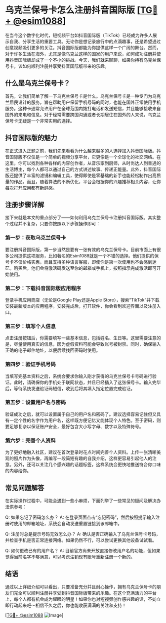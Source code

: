 # 乌克兰保号卡怎么注册抖音国际版 [[TG💪+ @esim1088](https://t.me/s/esim1088)]

在当今这个数字化时代，短视频平台如抖音国际版（TikTok）已经成为许多人展示自我、分享生活的重要工具。无论你是想记录旅行中的点滴趣事，还是希望通过创意视频吸引更多的关注，抖音国际版都能为你提供这样一个广阔的舞台。然而，对于许多生活在海外，尤其是像乌克兰这样的国家的用户来说，如何成功注册并使用抖音国际版却成了一个不小的挑战。今天，我们就来聊聊，如果你持有乌克兰保号卡，该如何顺利注册并享受抖音国际版带来的乐趣。

## 什么是乌克兰保号卡？

首先，让我们简单了解一下乌克兰保号卡是什么。乌克兰保号卡是一种专门为乌克兰居民设计的服务，旨在帮助用户保留手机号码的同时，也能在国外正常使用手机服务。这种卡通常允许用户在全球范围内拨打电话和发送短信，并且能够接收来自国外的来电和信息。对于经常需要跨国沟通或者长期居住在国外的人来说，乌克兰保号卡无疑是一个非常实用的选择。

## 抖音国际版的魅力

在正式进入正题之前，我们先来看看为什么越来越多的人选择加入抖音国际版。抖音国际版不仅仅是一个简单的视频分享平台，它更像是一个全球化的社交网络。在这里，你可以找到各种各样的内容创作者，从音乐家到厨师，从时尚达人到普通的生活博主，每个人都可以通过自己的方式讲述故事、传递正能量。此外，抖音国际版还提供了丰富的滤镜和编辑工具，使得即使是零基础的新手也能轻松制作出高质量的作品。而且，随着算法的不断优化，平台会根据你的兴趣推荐相关内容，让你每次打开应用都有新鲜感。

## 注册步骤详解

接下来就是本文的重点部分了——如何利用乌克兰保号卡注册抖音国际版。其实整个过程并不复杂，只要你按照以下步骤操作即可：

### 第一步：获取乌克兰保号卡

要注册抖音国际版，第一步当然是要有一张有效的乌克兰保号卡。目前市面上有很多公司提供这项服务，比如著名的Esim1088就是一个不错的选择。他们提供的保号卡不仅价格实惠，而且支持多种语言客服，即使你是第一次使用也不会感到迷茫。购买后，他们会将激活码发送至你的邮箱或手机上，按照指示完成激活即可开始使用。

### 第二步：下载抖音国际版应用程序

登录手机应用商店（无论是Google Play还是Apple Store），搜索“TikTok”并下载安装最新版本的应用程序。安装完成后，打开软件，你会看到欢迎界面以及注册入口。

### 第三步：填写个人信息

点击注册按钮后，你需要填写一些基本信息，包括姓名、生日等。这里需要注意的是，尽量使用真实的信息，因为虚假资料可能会导致账号被封禁。同时，确保输入正确的电子邮件地址，以便后续找回密码时使用。

### 第四步：验证手机号码

当填写完基本资料之后，系统会要求你输入刚才获得的乌克兰保号卡号码进行验证。此时，请确保你的手机处于联网状态，并且已经插入了这张保号卡。输入完毕后，等待系统发送验证码短信，收到后将其填入指定位置完成验证。

### 第五步：设置用户名与密码

验证成功之后，就可以设置属于自己的用户名和密码了。建议选择容易记住但又具有一定个性的名字作为用户名，这样既方便记忆又能体现个人特色。至于密码，则要足够复杂以保证账户安全，最好包含大小写字母、数字以及特殊符号。

### 第六步：完善个人资料

为了更好地融入社区，建议在首次登录时花点时间完善个人资料。上传一张清晰美观的照片作为头像，再编写一段简短有趣的自我介绍，这样更容易引起他人的注意。另外，还可以关注几个感兴趣的话题标签，这样系统会更快地推送符合你口味的内容给你。

## 常见问题解答

在实际操作过程中，可能会遇到一些小麻烦，下面列举了一些常见的疑问及解决办法供参考：

Q: 如果忘记了密码怎么办？
A: 在登录页面点击“忘记密码”，然后按照提示输入注册时使用的邮箱地址，系统会自动发送重置链接到该邮箱中。

Q: 注册时总是提示号码无效怎么办？
A: 确认是否正确输入了乌克兰保号卡号码，并检查手机是否正常连接网络。如果仍然不行，可以尝试更换其他设备试试看。

Q: 如何更改已有的用户名？
A: 目前官方尚未开放直接修改用户名的功能，但如果觉得当前名字不够满意，可以考虑注销现有账号重新注册一个新的。

## 结语

通过以上详细介绍可以看出，只要准备充分并且耐心操作，拥有乌克兰保号卡的朋友们完全可以顺利注册并享受到抖音国际版带来的乐趣。在这个充满活力的平台上，每个人都有机会成为耀眼的明星！如果你也对短视频创作感兴趣的话，不妨立即行动起来吧～相信不久之后，你也能收获满满的关注和支持！

[[TG💪+ @esim1088](https://t.me/s/esim1088) ![Image](https://i.postimg.cc/4NQfJmqS/Snipaste-2025-05-13-00-14-12.png)]